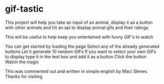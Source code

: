 # gif-tastic

This project will help you take an input of an animal, display it as a button with other animals and hit an api to display animal gifs and their ratings

This will be useful to help keep you entertained with funny GIF's to watch

You can get started by loading the page 
    Select any of the already generated buttons
    Let it generate 10 random GIFs
If you want to select your own GIFs to display type it in the text box and add it as a button
    Click the button
    Watch the magic

This was commented out and written in simple english by Maci Slenes
Thanks for visiting